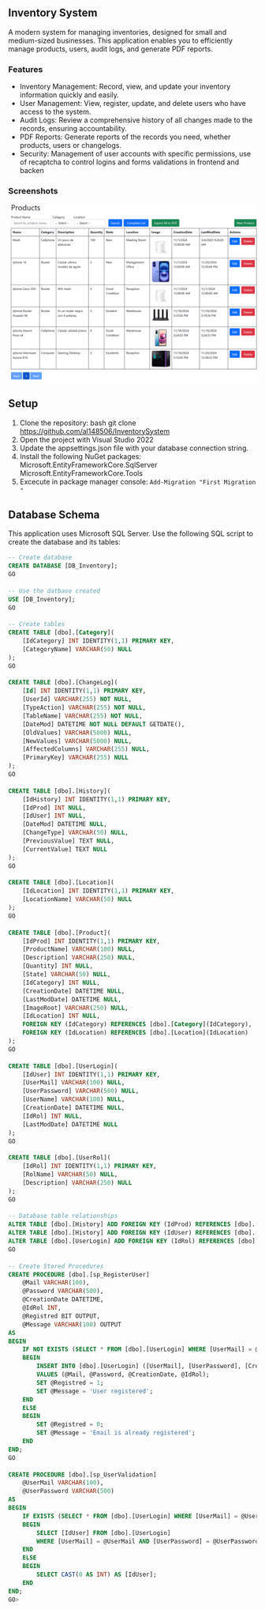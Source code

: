 ## Inventory System
A modern system for managing inventories, designed for small and medium-sized businesses. This application enables you to efficiently manage products, users, audit logs, and generate PDF reports. 

### Features

- Inventory Management: Record, view, and update your inventory information quickly and easily.
- User Management: View, register, update, and delete users who have access to the system.
- Audit Logs: Review a comprehensive history of all changes made to the records, ensuring accountability.
- PDF Reports: Generate reports of the records you need, whether products, users or changelogs.
- Security: Management of user accounts with specific permissions, use of recaptcha to control logins and forms validations in frontend and backen
  
### Screenshots
![Products](https://github.com/Al148506//InventorySystem/blob/0ac0d76e3267fb5d7aa6bc33fc514ee05b5da2a9/Products.png)
## Setup
1.  Clone the repository:
   bash
   git clone https://github.com/al148506/InventorySystem
2. Open the project with Visual Studio 2022
3. Update the appsettings.json file with your database connection string.
4. Install the following NuGet packages:
Microsoft.EntityFrameworkCore.SqlServer
Microsoft.EntityFrameworkCore.Tools
5. Excecute in package manager console:
`Add-Migration "First Migration "`

## Database Schema  
This application uses Microsoft SQL Server. Use the following SQL script to create the database and its tables:

```sql
-- Create database
CREATE DATABASE [DB_Inventory];
GO

-- Use the datbase created
USE [DB_Inventory];
GO

-- Create tables
CREATE TABLE [dbo].[Category](
	[IdCategory] INT IDENTITY(1,1) PRIMARY KEY,
	[CategoryName] VARCHAR(50) NULL
);
GO

CREATE TABLE [dbo].[ChangeLog](
	[Id] INT IDENTITY(1,1) PRIMARY KEY,
	[UserId] VARCHAR(255) NOT NULL,
	[TypeAction] VARCHAR(255) NOT NULL,
	[TableName] VARCHAR(255) NOT NULL,
	[DateMod] DATETIME NOT NULL DEFAULT GETDATE(),
	[OldValues] VARCHAR(5000) NULL,
	[NewValues] VARCHAR(5000) NULL,
	[AffectedColumns] VARCHAR(255) NULL,
	[PrimaryKey] VARCHAR(255) NULL
);
GO

CREATE TABLE [dbo].[History](
	[IdHistory] INT IDENTITY(1,1) PRIMARY KEY,
	[IdProd] INT NULL,
	[IdUser] INT NULL,
	[DateMod] DATETIME NULL,
	[ChangeType] VARCHAR(50) NULL,
	[PreviousValue] TEXT NULL,
	[CurrentValue] TEXT NULL
);
GO

CREATE TABLE [dbo].[Location](
	[IdLocation] INT IDENTITY(1,1) PRIMARY KEY,
	[LocationName] VARCHAR(50) NULL
);
GO

CREATE TABLE [dbo].[Product](
	[IdProd] INT IDENTITY(1,1) PRIMARY KEY,
	[ProductName] VARCHAR(100) NULL,
	[Description] VARCHAR(250) NULL,
	[Quantity] INT NULL,
	[State] VARCHAR(50) NULL,
	[IdCategory] INT NULL,
	[CreationDate] DATETIME NULL,
	[LastModDate] DATETIME NULL,
	[ImageRoot] VARCHAR(250) NULL,
	[IdLocation] INT NULL,
	FOREIGN KEY (IdCategory) REFERENCES [dbo].[Category](IdCategory),
	FOREIGN KEY (IdLocation) REFERENCES [dbo].[Location](IdLocation)
);
GO

CREATE TABLE [dbo].[UserLogin](
	[IdUser] INT IDENTITY(1,1) PRIMARY KEY,
	[UserMail] VARCHAR(100) NULL,
	[UserPassword] VARCHAR(500) NULL,
	[UserName] VARCHAR(100) NULL,
	[CreationDate] DATETIME NULL,
	[IdRol] INT NULL,
	[LastModDate] DATETIME NULL
);
GO

CREATE TABLE [dbo].[UserRol](
	[IdRol] INT IDENTITY(1,1) PRIMARY KEY,
	[RolName] VARCHAR(50) NULL,
	[Description] VARCHAR(250) NULL
);
GO

-- Database table relationships
ALTER TABLE [dbo].[History] ADD FOREIGN KEY (IdProd) REFERENCES [dbo].[Product](IdProd);
ALTER TABLE [dbo].[History] ADD FOREIGN KEY (IdUser) REFERENCES [dbo].[UserLogin](IdUser);
ALTER TABLE [dbo].[UserLogin] ADD FOREIGN KEY (IdRol) REFERENCES [dbo].[UserRol](IdRol);
GO

-- Create Stored Procedures
CREATE PROCEDURE [dbo].[sp_RegisterUser]
	@Mail VARCHAR(100),
	@Password VARCHAR(500),
	@CreationDate DATETIME,
	@IdRol INT,
	@Registred BIT OUTPUT,
	@Message VARCHAR(100) OUTPUT
AS
BEGIN
	IF NOT EXISTS (SELECT * FROM [dbo].[UserLogin] WHERE [UserMail] = @Mail)
	BEGIN
		INSERT INTO [dbo].[UserLogin] ([UserMail], [UserPassword], [CreationDate], [IdRol])
		VALUES (@Mail, @Password, @CreationDate, @IdRol);
		SET @Registred = 1;
		SET @Message = 'User registered';
	END
	ELSE
	BEGIN
		SET @Registred = 0;
		SET @Message = 'Email is already registered';
	END
END;
GO

CREATE PROCEDURE [dbo].[sp_UserValidation]
	@UserMail VARCHAR(100),
	@UserPassword VARCHAR(500)
AS
BEGIN
	IF EXISTS (SELECT * FROM [dbo].[UserLogin] WHERE [UserMail] = @UserMail AND [UserPassword] = @UserPassword)
	BEGIN
		SELECT [IdUser] FROM [dbo].[UserLogin]
		WHERE [UserMail] = @UserMail AND [UserPassword] = @UserPassword;
	END
	ELSE
	BEGIN
		SELECT CAST(0 AS INT) AS [IdUser];
	END
END;
GO>
```



